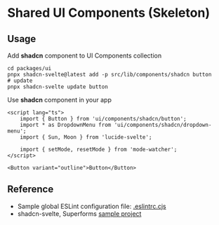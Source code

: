 # Shared UI Components (Skeleton)

## Usage

Add **shadcn** component to UI Components collection

```shell
cd packages/ui
pnpx shadcn-svelte@latest add -p src/lib/components/shadcn button
# update
pnpx shadcn-svelte update button
```

Use **shadcn** component in your app

```svelte
<script lang="ts">
	import { Button } from 'ui/components/shadcn/button';
	import * as DropdownMenu from 'ui/components/shadcn/dropdown-menu';
	import { Sun, Moon } from 'lucide-svelte';

	import { setMode, resetMode } from 'mode-watcher';
</script>

<Button variant="outline">Button</Button>
```

## Reference

- Sample global ESLint configuration file: [.eslintrc.cjs](https://gist.github.com/huntabyte/b73073a93a7a664f3cbad7c50376c9c9)
- shadcn-svelte, Superforms [sample project](https://github.com/delay/sveltekit-auth)
